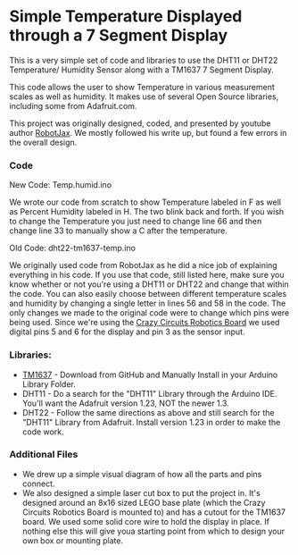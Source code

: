 # Simple Temperature Displayed through a 7 Segment Display

This is a very simple set of code and libraries to use the DHT11 or DHT22 Temperature/ Humidity Sensor along with a TM1637 7 Segment Display.

This code allows the user to show Temperature in various measurement scales as well as humidity. It makes use of several Open Source libraries, including some from Adafruit.com.

This project was originally designed, coded, and presented by youtube author [RobotJax](https://www.youtube.com/watch?v=z_FvRm6Te78). We mostly followed his write up, but found a few errors in the overall design.

### Code

New Code: Temp.humid.ino

We wrote our code from scratch to show Temperature labeled in F as well as Percent Humidity labeled in H. The two blink back and forth. If you wish to change the Temperature you just need to change line 66 and then change line 33 to manually show a C after the temperature.

Old Code: dht22-tm1637-temp.ino

We originally used code from RobotJax as he did a nice job of explaining everything in his code. If you use that code, still listed here, make sure you know whether or not you're using a DHT11 or DHT22 and change that within the code. You can also easily choose between different temperature scales and humidity by changing a single letter in lines 56 and 58 in the code. The only changes we made to the original code were to change which pins were being used. Since we're using the [Crazy Circuits Robotics Board](http://www.crazycircuits.com) we used digital pins 5 and 6 for the display and pin 3 as the sensor input. 

### Libraries:

* [TM1637](https://github.com/avishorp/TM1637) - Download from GitHub and Manually Install in your Arduino Library Folder.
* DHT11 - Do a search for the "DHT11" Library through the Arduino IDE. You'll want the Adafruit version 1.23, NOT the newer 1.3.
* DHT22 - Follow the same directions as above and still search for the "DHT11" Library from Adafruit. Install version 1.23 in order to make the code work.

### Additional Files

* We drew up a simple visual diagram of how all the parts and pins connect.
* We also designed a simple laser cut box to put the project in. It's designed around an 8x16 sized LEGO base plate (which the Crazy Circuits Robotics Board is mounted to) and has a cutout for the TM1637 board. We used some solid core wire to hold the display in place. If nothing else this will give youa starting point from which to design your own box or mounting plate.
